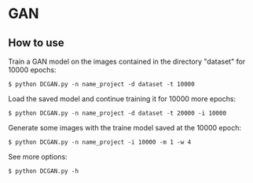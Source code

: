 # GAN

## How to use

Train a GAN model on the images contained in the directory "dataset" for 10000 epochs:
```
$ python DCGAN.py -n name_project -d dataset -t 10000
```
Load the saved model and continue training it for 10000 more epochs:
```
$ python DCGAN.py -n name_project -d dataset -t 20000 -i 10000
```
Generate some images with the traine model saved at the 10000 epoch:
```
$ python DCGAN.py -n name_project -i 10000 -m 1 -w 4
```
See more options:
```
$ python DCGAN.py -h
```
